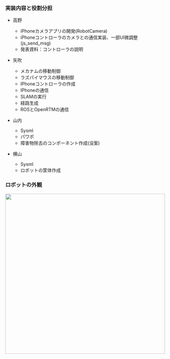 ### 実装内容と役割分担

- 高野
  - iPhoneカメラアプリの開発(RobotCamera)
  - iPhoneコントローラのカメラとの通信実装、一部UI微調整(js_send_msg)
  - 発表資料：コントローラの説明

- 矢吹
  - メカナムの移動制御
  - ラズパイマウスの移動制御
  - IPhoneコントローラの作成
  - IPhoneの通信
  - SLAMの実行
  - 経路生成
  - ROSとOpenRTMの通信

- 山内
  - Sysml
  - パワポ
  - 障害物除去のコンポーネント作成(没案)

- 横山
  - Sysml
  - ロボットの筐体作成


### ロボットの外観
<img src="https://github.com/user-attachments/assets/f2781f5a-92fd-4844-88d8-0e954cdc8162" width="500">
